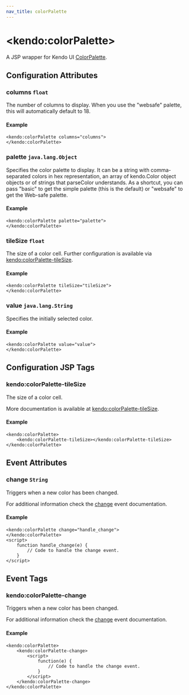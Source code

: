 ```yaml
---
nav_title: colorPalette
---
```


# \<kendo:colorPalette\>
A JSP wrapper for Kendo UI [ColorPalette](/kendo-ui/api/web/colorpalette).

## Configuration Attributes

### columns `float`

The number of columns to display.  When you use the "websafe" palette, this will automatically default to 18.

#### Example
    <kendo:colorPalette columns="columns">
    </kendo:colorPalette>

### palette `java.lang.Object`

Specifies the color palette to display.
It can be a string with comma-separated colors in hex representation, an array of kendo.Color object objects or of strings that parseColor understands.  As a shortcut, you can pass "basic" to get the simple palette (this is the default) or "websafe" to get the Web-safe palette.

#### Example
    <kendo:colorPalette palette="palette">
    </kendo:colorPalette>

### tileSize `float`

The size of a color cell. Further configuration is available via [kendo:colorPalette-tileSize](#kendo-colorPalette-tileSize). 

#### Example
    <kendo:colorPalette tileSize="tileSize">
    </kendo:colorPalette>

### value `java.lang.String`

Specifies the initially selected color.

#### Example
    <kendo:colorPalette value="value">
    </kendo:colorPalette>


##  Configuration JSP Tags

### kendo:colorPalette-tileSize

The size of a color cell.

More documentation is available at [kendo:colorPalette-tileSize](/kendo-ui/api/wrappers/jsp/colorpalette/tilesize).

#### Example

    <kendo:colorPalette>
        <kendo:colorPalette-tileSize></kendo:colorPalette-tileSize>
    </kendo:colorPalette>


## Event Attributes

### change `String`

Triggers when a new color has been changed.


For additional information check the [change](/kendo-ui/api/web/colorpalette#events-change) event documentation.

#### Example
    <kendo:colorPalette change="handle_change">
    </kendo:colorPalette>
    <script>
        function handle_change(e) {
            // Code to handle the change event.
        }
    </script>

## Event Tags

### kendo:colorPalette-change

Triggers when a new color has been changed.


For additional information check the [change](/kendo-ui/api/web/colorpalette#events-change) event documentation.

#### Example
    <kendo:colorPalette>
        <kendo:colorPalette-change>
            <script>
                function(e) {
                    // Code to handle the change event.
                }
            </script>
        </kendo:colorPalette-change>
    </kendo:colorPalette>

